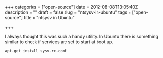 +++
categories = ["open-source"]
date = 2012-08-08T13:05:40Z
description = ""
draft = false
slug = "ntsysv-in-ubuntu"
tags = ["open-source"]
title = "ntsysv in Ubuntu"

+++


I always thought this was such a handy utility. In Ubuntu there is something similar to check if services are set to start at boot up.

    apt-get install sysv-rc-conf

